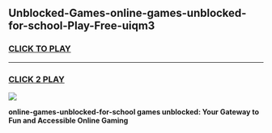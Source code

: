 
## Unblocked-Games-online-games-unblocked-for-school-Play-Free-uiqm3
<h3>
<a href="https://premium76.site?title=online-games-unblocked-for-school&ref=18A">CLICK TO PLAY</a></h3>
<hr>

<h3>
<a href="https://premium76.site?title=online-games-unblocked-for-school&ref=18A">CLICK 2 PLAY</a>
  
</h3>

<a href="https://premium76.site?title=online-games-unblocked-for-school&ref=18A"><img src="https://clearcache.store/games.png"></a>


**online-games-unblocked-for-school games unblocked: Your Gateway to Fun and Accessible Online Gaming**
